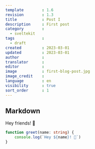 ```yaml
---
template        : 1.6
revision        : 1.3
title           : Post I
description     : First post
category        : 
  - sveltekit
tags            : 
  - draft 
created         : 2023-03-01
updated         : 2023-03-01
author          : 
translator      :
editor          :
image           : first-blog-post.jpg
image_credit    :
language        : en
visibility      : true
sort_order      : 1
---
```


## Markdown

Hey friends! 👋


```ts
function greet(name: string) {
	console.log(`Hey ${name}! 👋`)
}
```

